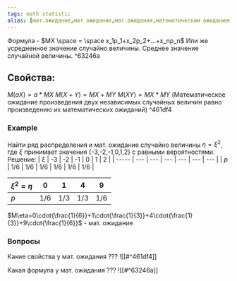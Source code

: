 ```yaml
---
tags: math statistic 
alias: [мат.ожидание,мат ожидание,мат.ожидания,математическим ожиданием,математического ожидания,математическом ожидании,математическому ожиданию,математическое ожидание]
---
```

Формула - $MX \space = \space x_1p_1+x_2p_2+...+x_np_n$
Или же усредненное значение случайно величины.
Среднее значение случайной величины. ^63246a

## Свойства:
$M(aX)=a*MX$
$M(X+Y)=MX+MY$
$M(XY)=MX*MY$ (Математическое ожидание произведения двух независимых случайных величин равно произведению их математических ожиданий) ^461df4




### Example
Найти ряд распределения и мат. ожидание случайно величины $\eta=\xi^{2}$, где $\xi$ принимает значения {-3,-2,-1,0,1,2} с равными вероятностями.
Решение:
| $\xi$ | -3  | -2  | -1  | 0   | 1   | 2   |
| ----- | --- | --- | --- | --- | --- | --- |
| $p$   | 1/6 | 1/6 | 1/6    | 1/6    | 1/6    | 1/6    |

| $\xi^{2}=\eta$ | 0   | 1   | 4   | 9   |
| --------- | --- | --- | --- | --- |
| $p$       | 1/6 | 1/3 | 1/3 | 1/6    |

$M\eta=0\cdot{\frac{1}{6}}+1\cdot{\frac{1}{3}}+4\cdot{\frac{1}{3}}+9\cdot{\frac{1}{6}}$ - мат. ожидание



### Вопросы
Какие свойства у мат. ожидания
???
![[#^461df4]]
<!--SR:!2023-02-24,11,230-->

Какая формула у мат. ожидания
???
![[#^63246a]]
<!--SR:!2023-03-13,28,290-->
